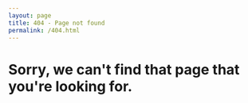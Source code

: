 ```yaml
---
layout: page
title: 404 - Page not found
permalink: /404.html
---
```

<h1>
  Sorry, we can't find that page that you're looking for. 
</h1>